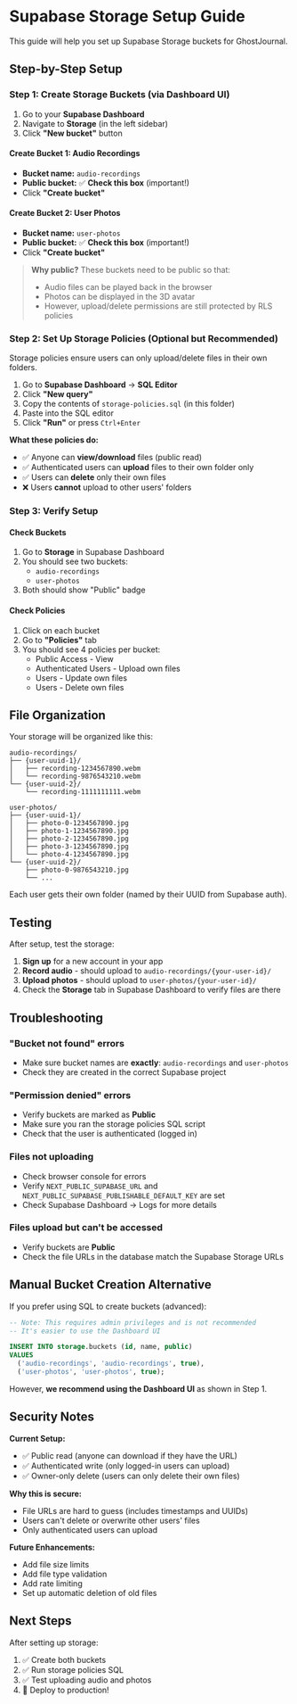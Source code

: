 # Supabase Storage Setup Guide

This guide will help you set up Supabase Storage buckets for GhostJournal.

## Step-by-Step Setup

### Step 1: Create Storage Buckets (via Dashboard UI)

1. Go to your **Supabase Dashboard**
2. Navigate to **Storage** (in the left sidebar)
3. Click **"New bucket"** button

#### Create Bucket 1: Audio Recordings
- **Bucket name:** `audio-recordings`
- **Public bucket:** ✅ **Check this box** (important!)
- Click **"Create bucket"**

#### Create Bucket 2: User Photos
- **Bucket name:** `user-photos`
- **Public bucket:** ✅ **Check this box** (important!)
- Click **"Create bucket"**

> **Why public?** These buckets need to be public so that:
> - Audio files can be played back in the browser
> - Photos can be displayed in the 3D avatar
> - However, upload/delete permissions are still protected by RLS policies

### Step 2: Set Up Storage Policies (Optional but Recommended)

Storage policies ensure users can only upload/delete files in their own folders.

1. Go to **Supabase Dashboard** → **SQL Editor**
2. Click **"New query"**
3. Copy the contents of `storage-policies.sql` (in this folder)
4. Paste into the SQL editor
5. Click **"Run"** or press `Ctrl+Enter`

**What these policies do:**
- ✅ Anyone can **view/download** files (public read)
- ✅ Authenticated users can **upload** files to their own folder only
- ✅ Users can **delete** only their own files
- ❌ Users **cannot** upload to other users' folders

### Step 3: Verify Setup

#### Check Buckets
1. Go to **Storage** in Supabase Dashboard
2. You should see two buckets:
   - `audio-recordings`
   - `user-photos`
3. Both should show "Public" badge

#### Check Policies
1. Click on each bucket
2. Go to **"Policies"** tab
3. You should see 4 policies per bucket:
   - Public Access - View
   - Authenticated Users - Upload own files
   - Users - Update own files
   - Users - Delete own files

## File Organization

Your storage will be organized like this:

```
audio-recordings/
├── {user-uuid-1}/
│   ├── recording-1234567890.webm
│   └── recording-9876543210.webm
└── {user-uuid-2}/
    └── recording-1111111111.webm

user-photos/
├── {user-uuid-1}/
│   ├── photo-0-1234567890.jpg
│   ├── photo-1-1234567890.jpg
│   ├── photo-2-1234567890.jpg
│   ├── photo-3-1234567890.jpg
│   └── photo-4-1234567890.jpg
└── {user-uuid-2}/
    ├── photo-0-9876543210.jpg
    └── ...
```

Each user gets their own folder (named by their UUID from Supabase auth).

## Testing

After setup, test the storage:

1. **Sign up** for a new account in your app
2. **Record audio** - should upload to `audio-recordings/{your-user-id}/`
3. **Upload photos** - should upload to `user-photos/{your-user-id}/`
4. Check the **Storage** tab in Supabase Dashboard to verify files are there

## Troubleshooting

### "Bucket not found" errors
- Make sure bucket names are **exactly**: `audio-recordings` and `user-photos`
- Check they are created in the correct Supabase project

### "Permission denied" errors
- Verify buckets are marked as **Public**
- Make sure you ran the storage policies SQL script
- Check that the user is authenticated (logged in)

### Files not uploading
- Check browser console for errors
- Verify `NEXT_PUBLIC_SUPABASE_URL` and `NEXT_PUBLIC_SUPABASE_PUBLISHABLE_DEFAULT_KEY` are set
- Check Supabase Dashboard → Logs for more details

### Files upload but can't be accessed
- Verify buckets are **Public**
- Check the file URLs in the database match the Supabase Storage URLs

## Manual Bucket Creation Alternative

If you prefer using SQL to create buckets (advanced):

```sql
-- Note: This requires admin privileges and is not recommended
-- It's easier to use the Dashboard UI

INSERT INTO storage.buckets (id, name, public)
VALUES
  ('audio-recordings', 'audio-recordings', true),
  ('user-photos', 'user-photos', true);
```

However, **we recommend using the Dashboard UI** as shown in Step 1.

## Security Notes

**Current Setup:**
- ✅ Public read (anyone can download if they have the URL)
- ✅ Authenticated write (only logged-in users can upload)
- ✅ Owner-only delete (users can only delete their own files)

**Why this is secure:**
- File URLs are hard to guess (includes timestamps and UUIDs)
- Users can't delete or overwrite other users' files
- Only authenticated users can upload

**Future Enhancements:**
- Add file size limits
- Add file type validation
- Add rate limiting
- Set up automatic deletion of old files

## Next Steps

After setting up storage:
1. ✅ Create both buckets
2. ✅ Run storage policies SQL
3. ✅ Test uploading audio and photos
4. 🚀 Deploy to production!
